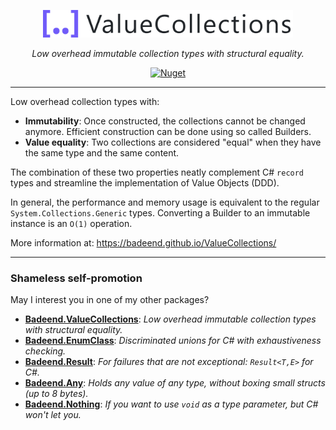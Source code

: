 <p align="center">
  <img src="./docs/images/logo.png" alt="ValueCollections" width="400"/>
</p>

<p align="center">
  <em>Low overhead immutable collection types with structural equality.</em>
</p>

<p align="center">
  <a href="https://www.nuget.org/packages/Badeend.ValueCollections"><img src="https://img.shields.io/nuget/v/Badeend.ValueCollections" alt="Nuget"/></a>
</p>

---

Low overhead collection types with:

- **Immutability**: Once constructed, the collections cannot be changed anymore. Efficient construction can be done using so called Builders.
- **Value equality**: Two collections are considered "equal" when they have the same type and the same content.

The combination of these two properties neatly complement C# `record` types and streamline the implementation of Value Objects (DDD).

In general, the performance and memory usage is equivalent to the regular `System.Collections.Generic` types. Converting a Builder to an immutable instance is an `O(1)` operation.

More information at: https://badeend.github.io/ValueCollections/

---

### Shameless self-promotion

May I interest you in one of my other packages?

- **[Badeend.ValueCollections](https://badeend.github.io/ValueCollections/)**: _Low overhead immutable collection types with structural equality._
- **[Badeend.EnumClass](https://badeend.github.io/EnumClass/)**: _Discriminated unions for C# with exhaustiveness checking._
- **[Badeend.Result](https://badeend.github.io/Result/)**: _For failures that are not exceptional: `Result<T,E>` for C#._
- **[Badeend.Any](https://badeend.github.io/Any/)**: _Holds any value of any type, without boxing small structs (up to 8 bytes)._
- **[Badeend.Nothing](https://github.com/badeend/Nothing)**: _If you want to use `void` as a type parameter, but C# won't let you._